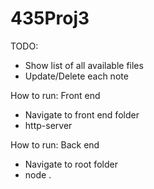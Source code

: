 # 435Proj3

TODO:
- Show list of all available files
- Update/Delete each note

How to run: Front end
- Navigate to front end folder
- http-server

How to run: Back end
- Navigate to root folder
- node .
